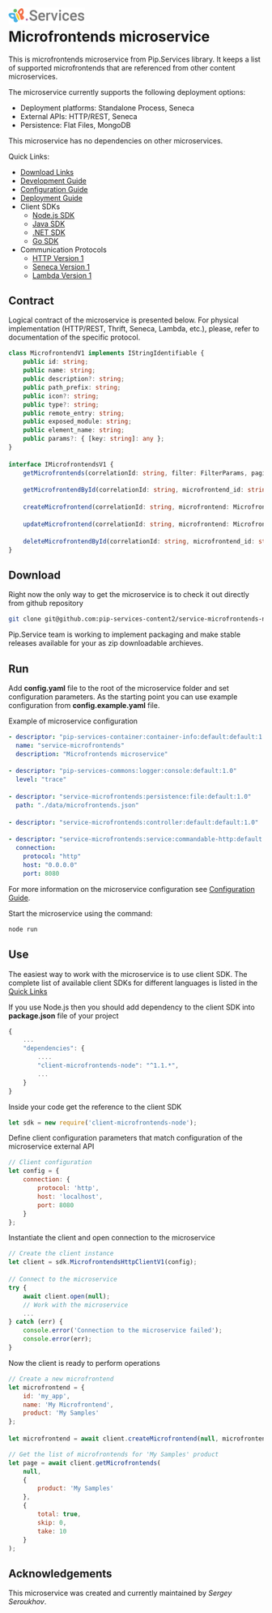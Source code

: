 # <img src="https://github.com/pip-services/pip-services/raw/master/design/Logo.png" alt="Pip.Services Logo" style="max-width:30%"> <br/> Microfrontends microservice

This is microfrontends microservice from Pip.Services library. 
It keeps a list of supported microfrontends that are referenced from other content microservices.

The microservice currently supports the following deployment options:
* Deployment platforms: Standalone Process, Seneca
* External APIs: HTTP/REST, Seneca
* Persistence: Flat Files, MongoDB

This microservice has no dependencies on other microservices.

<a name="links"></a> Quick Links:

* [Download Links](doc/Downloads.md)
* [Development Guide](doc/Development.md)
* [Configuration Guide](doc/Configuration.md)
* [Deployment Guide](doc/Deployment.md)
* Client SDKs
  - [Node.js SDK](https://github.com/pip-services-content2/client-microfrontends-node)
  - [Java SDK](https://github.com/pip-services-content2/client-microfrontends-java)
  - [.NET SDK](https://github.com/pip-services-content2/client-microfrontends-dotnet)
  - [Go SDK](https://github.com/pip-services-content2/client-microfrontends-go)
* Communication Protocols
  - [HTTP Version 1](doc/HttpProtocolV1.md)
  - [Seneca Version 1](doc/SenecaProtocolV1.md)
  - [Lambda Version 1](doc/LambdaProtocolV1.md)

## Contract

Logical contract of the microservice is presented below. For physical implementation (HTTP/REST, Thrift, Seneca, Lambda, etc.),
please, refer to documentation of the specific protocol.

```typescript
class MicrofrontendV1 implements IStringIdentifiable {
    public id: string;
    public name: string;
    public description?: string;
    public path_prefix: string;
    public icon?: string;
    public type?: string;
    public remote_entry: string;
    public exposed_module: string;
    public element_name: string;
    public params?: { [key: string]: any };
}

interface IMicrofrontendsV1 {
    getMicrofrontends(correlationId: string, filter: FilterParams, paging: PagingParams): Promise<DataPage<MicrofrontendV1>>;

    getMicrofrontendById(correlationId: string, microfrontend_id: string): Promise<MicrofrontendV1>;

    createMicrofrontend(correlationId: string, microfrontend: MicrofrontendV1): Promise<MicrofrontendV1>;

    updateMicrofrontend(correlationId: string, microfrontend: MicrofrontendV1): Promise<MicrofrontendV1>;

    deleteMicrofrontendById(correlationId: string, microfrontend_id: string): Promise<MicrofrontendV1>;
}
```

## Download

Right now the only way to get the microservice is to check it out directly from github repository
```bash
git clone git@github.com:pip-services-content2/service-microfrontends-node.git
```

Pip.Service team is working to implement packaging and make stable releases available for your 
as zip downloadable archieves.

## Run

Add **config.yaml** file to the root of the microservice folder and set configuration parameters.
As the starting point you can use example configuration from **config.example.yaml** file. 

Example of microservice configuration
```yaml
- descriptor: "pip-services-container:container-info:default:default:1.0"
  name: "service-microfrontends"
  description: "Microfrontends microservice"

- descriptor: "pip-services-commons:logger:console:default:1.0"
  level: "trace"

- descriptor: "service-microfrontends:persistence:file:default:1.0"
  path: "./data/microfrontends.json"

- descriptor: "service-microfrontends:controller:default:default:1.0"

- descriptor: "service-microfrontends:service:commandable-http:default:1.0"
  connection:
    protocol: "http"
    host: "0.0.0.0"
    port: 8080
```
 
For more information on the microservice configuration see [Configuration Guide](Configuration.md).

Start the microservice using the command:
```bash
node run
```

## Use

The easiest way to work with the microservice is to use client SDK. 
The complete list of available client SDKs for different languages is listed in the [Quick Links](#links)

If you use Node.js then you should add dependency to the client SDK into **package.json** file of your project
```javascript
{
    ...
    "dependencies": {
        ....
        "client-microfrontends-node": "^1.1.*",
        ...
    }
}
```

Inside your code get the reference to the client SDK
```javascript
let sdk = new require('client-microfrontends-node');
```

Define client configuration parameters that match configuration of the microservice external API
```javascript
// Client configuration
let config = {
    connection: {
        protocol: 'http',
        host: 'localhost', 
        port: 8080
    }
};
```

Instantiate the client and open connection to the microservice
```javascript
// Create the client instance
let client = sdk.MicrofrontendsHttpClientV1(config);

// Connect to the microservice
try {
    await client.open(null);
    // Work with the microservice
    ...
} catch (err) {
    console.error('Connection to the microservice failed');
    console.error(err);
}
```

Now the client is ready to perform operations
```javascript
// Create a new microfrontend
let microfrontend = {
    id: 'my_app',
    name: 'My Microfrontend',
    product: 'My Samples'
};

let microfrontend = await client.createMicrofrontend(null, microfrontend);
```

```javascript
// Get the list of microfrontends for 'My Samples' product
let page = await client.getMicrofrontends(
    null,
    {
        product: 'My Samples'
    },
    {
        total: true,
        skip: 0,
        take: 10
    }
);
```    

## Acknowledgements

This microservice was created and currently maintained by *Sergey Seroukhov*.
